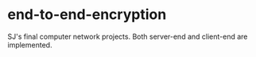 # end-to-end-encryption
SJ's final computer network projects. Both server-end and client-end are implemented.
